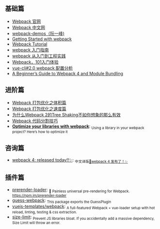 ## 基础篇
- [Webpack 官网](https://webpack.js.org/)
- [Webpack 中文网](https://doc.webpack-china.org/)
- [webpack-demos（阮一峰)](https://github.com/ruanyf/webpack-demos)
- [Getting Started with webpack](https://blog.madewithenvy.com/getting-started-with-webpack-2-ed2b86c68783)
- [Webpack Tutorial](https://www.ag-grid.com/ag-grid-understanding-webpack/)
- [webpack 入门指南](http://www.cnblogs.com/vajoy/p/4650467.html)
- [webpack 从入门到工程实践](https://mp.weixin.qq.com/s?__biz=MzIwNjEwNTQ4Mw==&mid=2651577617&idx=1&sn=5d74f835ccb4e8070c2a03a215ee199e&chksm=8cd9c3f5bbae4ae3fbca8d88c7b5844a3bc7b5b8e2277200932074c26765ac04f4dfbc37637c#rd)
- [Webpack，101入门体验](http://html-js.com/article/3009)
- [vue-cli#2.0 webpack 配置分析](https://juejin.im/post/584e48b2ac502e006c74a120)
- [A Beginner’s Guide to Webpack 4 and Module Bundling](https://www.sitepoint.com/beginners-guide-webpack-module-bundling/)

## 进阶篇

- [Webpack 打包优化之体积篇](http://jeffjade.com/2017/08/06/124-webpack-packge-optimization-for-volume/)
- [Webpack 打包优化之速度篇](http://jeffjade.com/2017/08/12/125-webpack-package-optimization-for-speed/)
- [为什么Webpack 2的Tree Shaking不如你想象的那么有效](https://advancedweb.hu/2017/02/07/treeshaking/)
- [Webpack 代码分割技巧](https://foio.github.io/wepack-code-spliting/)
- [**Optimize your libraries with webpack**](https://github.com/GoogleChromeLabs/webpack-libs-optimizations): <sub>Using a library in your webpack project? Here’s how to optimize it</sub>

## 咨询篇

- [webpack 4: released today!!✨](https://medium.com/webpack/webpack-4-released-today-6cdb994702d4): <sub>中文译版[🎼webpack 4 发布了！✨](https://zhuanlan.zhihu.com/p/34028750)</sub>

## 插件篇

- [prerender-loader](https://github.com/GoogleChromeLabs/prerender-loader): <sub>📰 Painless universal pre-rendering for Webpack. https://npm.im/prerender-loader</sub>
- [guess-webpack](https://github.com/guess-js/guess/tree/master/packages/webpack): <sub>This package exports the GuessPlugin</sub>
- [vuejs-templates/webpack](https://github.com/vuejs-templates/webpack): <sub>A full-featured Webpack + vue-loader setup with hot reload, linting, testing & css extraction.</sub>
- [size-limit](https://github.com/ai/size-limit): <sub>Prevent JS libraries bloat. If you accidentally add a massive dependency, Size Limit will throw an error.</sub>